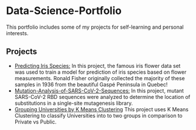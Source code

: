 # Data-Science-Portfolio
This portfolio includes some of my projects for self-learning and personal interests.

## Projects

- [Predicting Iris Species:](https://github.com/Liaotimo/Data-Science-Portfolio/blob/main/Gaspe%20Iris%20Classification%20Project/Iris%20Support%20Vector%20Machines%20Project.ipynb)
In this project, the famous iris flower data set was used to train a model for prediction of iris species based on flower measurements. Ronald Fisher originally collected the majority of these samples in 1936 from the beautiful Gaspé Peninsula in Quebec!
- [Mutation-Analysis-of-SARS-CoV-2-Sequences:](https://github.com/Liaotimo/Data-Science-Portfolio/blob/main/SARS-COV-2%20RBD%20Mutation%20Analysis/SARS-CoV-2%20RBD%20Sequence%20Analysis.ipynb)
 In this project, mutant SARS-CoV-2 RBD sequences were analyzed to determine the location of substitutions in a single-site mutagenesis library.
- [Grouping Universities by K Means Clustering](https://github.com/Liaotimo/Universities-Grouping-K-Means-Clustering-Project/blob/main/K%20Means%20Clustering%20Project.ipynb)
This project uses K Means Clustering to classify Universities into to two groups in comparison to Private vs Public.